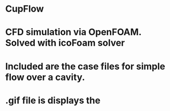 # CupFlow
# CFD simulation via OpenFOAM. Solved with icoFoam solver 

# Included are the case files for simple flow over a cavity.
# 
#
#
# .gif file is displays the 
